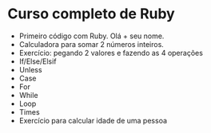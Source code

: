# Curso completo de Ruby

- Primeiro código com Ruby. Olá + seu nome. 
- Calculadora para somar 2 números inteiros.
- Exercício: pegando 2 valores e fazendo as 4 operações
- If/Else/Elsif
- Unless
- Case
- For
- While
- Loop
- Times
- Exercício para calcular idade de uma pessoa
